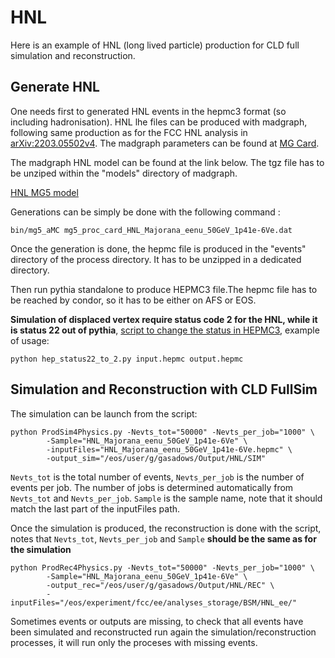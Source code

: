 # HNL

Here is an example of HNL (long lived particle) production for CLD full simulation and reconstruction.
## Generate HNL
 One needs first to generated HNL events in the hepmc3 format (so including hadronisation). HNL lhe files can be produced with madgraph, following same production as for the FCC HNL analysis in [arXiv:2203.05502v4](https://arxiv.org/pdf/2203.05502.pdf). The madgraph parameters can be found at [MG Card](https://github.com/FCC-LLP/FCCAnalyses/blob/master/examples/FCCee/bsm/LLPs/DisplacedHNL/HNL_sample_creation/mg5_proc_card_HNL_Majorana_eenu_50GeV_1p41e-6Ve.dat). 

The madgraph HNL model can be found at the link below. The tgz file has to be unziped within the "models" directory of madgraph. 

[HNL MG5 model](https://feynrules.irmp.ucl.ac.be/raw-attachment/wiki/HeavyN/SM_HeavyN_CKM_AllMasses_LO.tgz)
 
Generations can be simply be done with the following command :
 
 ```
bin/mg5_aMC mg5_proc_card_HNL_Majorana_eenu_50GeV_1p41e-6Ve.dat
 ```
 Once the generation is done, the hepmc file is produced in the "events" directory of the process directory. It has to be unzipped in a dedicated directory. 

 Then run pythia standalone to produce HEPMC3 file.The hepmc file has to be reached by condor, so it has to be either on AFS or EOS.

**Simulation of displaced vertex require status code 2 for the HNL, while it is status 22 out of pythia**, [script to change the status in HEPMC3](https://github.com/gaswk/HNL/blob/main/hep_status22_to_2.py), example of usage:
```
python hep_status22_to_2.py input.hepmc output.hepmc
```

## Simulation and Reconstruction with CLD FullSim

The simulation can be launch from the script:
```
python ProdSim4Physics.py -Nevts_tot="50000" -Nevts_per_job="1000" \
        -Sample="HNL_Majorana_eenu_50GeV_1p41e-6Ve" \
        -inputFiles="HNL_Majorana_eenu_50GeV_1p41e-6Ve.hepmc" \
        -output_sim="/eos/user/g/gasadows/Output/HNL/SIM"
```
```Nevts_tot``` is the total number of events, ```Nevts_per_job``` is the number of events per job. The number of jobs is determined automatically from ```Nevts_tot``` and ```Nevts_per_job```. ```Sample``` is the sample name, note that it should match the last part of the inputFiles path.

Once the simulation is produced, the reconstruction is done with the script, notes that ```Nevts_tot```, ```Nevts_per_job``` and ```Sample``` **should be the same as for the simulation**
```
python ProdRec4Physics.py -Nevts_tot="50000" -Nevts_per_job="1000" \
        -Sample="HNL_Majorana_eenu_50GeV_1p41e-6Ve" \
        -output_rec="/eos/user/g/gasadows/Output/HNL/REC" \
        -inputFiles="/eos/experiment/fcc/ee/analyses_storage/BSM/HNL_ee/"
```

Sometimes events or outputs are missing, to check that all events have been simulated and reconstructed run again the simulation/reconstruction processes, it will run only the proceses with missing events.
